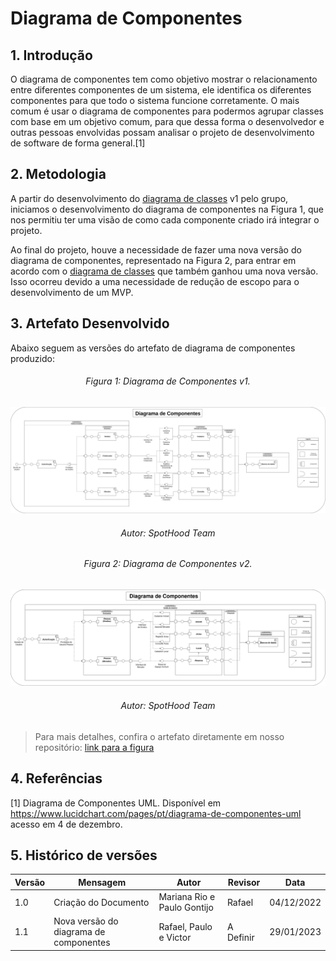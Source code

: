 # Diagrama de Componentes
## 1. Introdução  
O diagrama de componentes tem como objetivo mostrar o relacionamento entre diferentes componentes de um sistema, ele identifica os diferentes componentes para que todo o sistema funcione corretamente. O mais comum é usar o diagrama de componentes para podermos agrupar classes com base em um objetivo comum, para que dessa forma o desenvolvedor e outras pessoas envolvidas possam analisar o projeto de desenvolvimento de software de forma general.[1]

## 2. Metodologia

A partir do desenvolvimento do [diagrama de classes](/Modelagem/2.1.1.diagramaDeClasses?id=_3-diagrama) v1 pelo grupo, iniciamos o desenvolvimento do diagrama de componentes na Figura 1, que nos permitiu ter uma visão de como cada componente criado irá integrar o projeto.

Ao final do projeto, houve a necessidade de fazer uma nova versão do diagrama de componentes, representado na Figura 2, para entrar em acordo com o [diagrama de classes](/Modelagem/2.1.1.diagramaDeClasses?id=_3-diagrama) que também ganhou uma nova versão. Isso ocorreu devido a uma necessidade de redução de escopo para o desenvolvimento de um MVP.

## 3. Artefato Desenvolvido
Abaixo seguem as versões do artefato de diagrama de componentes produzido:

<h6 align='center'>Figura 1: Diagrama de Componentes v1.</h6>

![](../assets/diagrama_de_componentes/diagrama_de_componentes.png)


<h6 align='center'>Autor: SpotHood Team</h6>

<h6 align='center'>Figura 2: Diagrama de Componentes v2.</h6>

![](../assets/diagrama_de_componentes/diagrama_de_componentes.v2.png)


<h6 align='center'>Autor: SpotHood Team</h6>

> Para mais detalhes, confira o artefato diretamente em nosso repositório: [link para a figura](https://github.com/UnBArqDsw2022-2/2022.2_G3_SpotHood/tree/main/docs/assets/diagrama_de_componentes/diagrama_de_componentes.png)

## 4. Referências
[1] Diagrama de Componentes UML. Disponível em <https://www.lucidchart.com/pages/pt/diagrama-de-componentes-uml> acesso em 4 de dezembro.

<!-- [2] VídeoAula - DSW - Modelagem - Componentes. Disponível em <https://unbbr-my.sharepoint.com/personal/mileneserrano_unb_br/_layouts/15/stream.aspx?id=%2Fpersonal%2Fmileneserrano_unb_br%2FDocuments%2FArqDSW%20-%20VídeosOriginais%2F05h%20-%20VideoAula%20-%20DSW-Modelagem%20-%20Componentes%2Emp4&ga=1> acesso em 4 de dezembro. -->


## 5. Histórico de versões
  
| Versão | Mensagem | Autor  | Revisor       | Data       |
|--------|----------|--------|---------------|------------|
| 1.0    | Criação do Documento  | Mariana Rio e Paulo Gontijo | Rafael    | 04/12/2022 |
| 1.1    | Nova versão do diagrama de componentes | Rafael, Paulo e Victor | A Definir | 29/01/2023|
